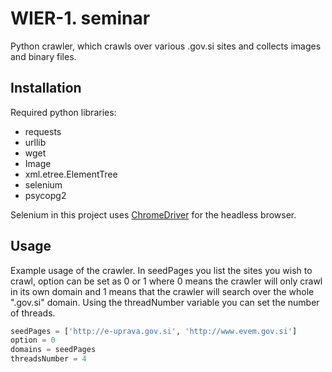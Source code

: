# WIER-1. seminar

Python crawler, which crawls over various .gov.si sites and collects images and binary files.


## Installation

Required python libraries:
* requests
* urllib
* wget
* Image
* xml.etree.ElementTree
* selenium
* psycopg2

Selenium in this project uses [ChromeDriver](http://chromedriver.chromium.org/downloads) for the headless browser.


## Usage
Example usage of the crawler. In seedPages you list the sites you wish to crawl,  option can be set as 0 or 1 where 0 means the crawler will only crawl in its own domain and 1 means that the crawler will search over the whole ".gov.si" domain. Using the threadNumber variable you can set the number of threads.
```python
seedPages = ['http://e-uprava.gov.si', 'http://www.evem.gov.si']
option = 0
domains = seedPages
threadsNumber = 4
```
